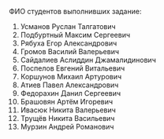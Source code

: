 ФИО студентов выполнивших задание:
1. Усманов Руслан Талгатович
2. Подбуртный Максим Сергеевич
3. Рябуха Егор Александрович
4. Громов Василий Валерьевич
5. Сайдалиев Аслиддин Джамалидинович
6. Поспелов Евгений Витальевич
7. Коршунов Михаил Артурович
8. Атиев Павел Александрович
9. Федорахин Данил Сергеевич
10. Брашовян Артём Игоревич
11. Ивасюк Никита Валерьевич
12. Трущёв Никита Васильевич
13. Мурзин Андрей Романович
